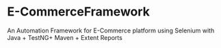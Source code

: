 # E-CommerceFramework
An Automation Framework for E-Commerce platform using Selenium with Java + TestNG+ Maven + Extent Reports
